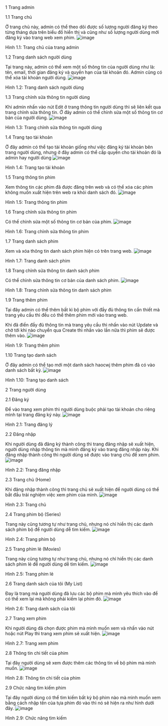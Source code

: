 
1 Trang admin


1.1 Trang chủ

Ở trang chủ này, admin có thể theo dõi được số lượng người đăng ký theo từng tháng dựa trên biểu đồ hiển thị và cũng như số lượng người dùng mới đăng ký vào trang web xem phim.
 ![image](https://user-images.githubusercontent.com/67451340/194534716-cf3e8d15-cc83-42c8-af5d-16fcf59e3a21.png)
 
 Hình 1.1: Trang chủ của trang admin


1.2 Trang danh sách người dùng

Tại trang này, admin có thể xem một số thông tin của người dùng như là: tên, email, thời gian đăng ký và quyền hạn của tài khoản đó. Admin cũng có thể xóa tài khoản người dùng.
 ![image](https://user-images.githubusercontent.com/67451340/194534945-43715552-a2cf-47e5-88e6-43a42923a24e.png)

Hình 1.2: Trang danh sách người dùng


1.3 Trang chỉnh sửa thông tin người dùng

Khi admin nhấn vào nút Edit ở trang thông tin người dùng thì sẽ liên kết qua trang chỉnh sửa thông tin. Ở đây admin có thể chỉnh sửa một số thông tin cơ bản của người dùng.
![image](https://user-images.githubusercontent.com/67451340/194534972-c506daf0-410d-4969-9942-1c6db11a64fc.png)

Hình 1.3: Trang chỉnh sửa thông tin người dùng 


1.4 Trang tạo tài khoản

Ở đây admin có thể tạo tài khoản giống như việc đăng ký tài khoản bên trang người dùng, nhưng ở đây admin có thể cấp quyền cho tài khoản đó là admin hay người dùng 
![image](https://user-images.githubusercontent.com/67451340/194535001-6c094906-93f2-4a2f-90b8-38de2e20a56e.png)

Hình 1.4: Trang tạo tài khoản


1.5 Trang thông tin phim

Xem thông tin các phim đã được đăng trên web và có thể xóa các phim không muốn xuất hiện trên web ra khỏi danh sách đó. 
![image](https://user-images.githubusercontent.com/67451340/194535038-4fa16dc8-ad01-4115-b941-209178469c7c.png)

Hình 1.5: Trang thông tin phim


1.6 Trang chỉnh sửa thông tin phim

Có thể chỉnh sửa một số thông tin cơ bản của phim.
![image](https://user-images.githubusercontent.com/67451340/194535061-22afb404-126a-4588-a7c4-edfe15ba8594.png)

 Hình 1.6: Trang chỉnh sửa thông tin phim
 
 
1.7 Trang danh sách phim

Xem và xóa thông tin danh sách phim hiện có trên trang web.
![image](https://user-images.githubusercontent.com/67451340/194535086-0a70f466-0ce5-4261-a5fa-d01190482aef.png)

 Hình 1.7: Trang danh sách phim


1.8 Trang chỉnh sửa thông tin danh sách phim

Có thể chỉnh sửa thông tin cơ bản của danh sách phim.
![image](https://user-images.githubusercontent.com/67451340/194535100-a30fc575-b0f2-4b95-a1ca-57131b5cd868.png)

 Hình 1.8: Trang chỉnh sửa thông tin danh sách phim


1.9 Trang thêm phim

Tại đây admin có thể thêm bất kì bộ phim với đầy đủ thông tin cần thiết mà trang yêu cầu thì đều có thể thêm phim mới vào trang web.

Khi đã điền đầy đủ thông tin mà trang yêu cầu thì nhấn vào nút Update và chờ tới khi nào chuyển qua Create thì nhấn vào lần nữa thì phim sẽ được thêm vào.
![image](https://user-images.githubusercontent.com/67451340/194535132-5d735868-84fa-4204-8782-f4121cc09ccf.png)

 Hình 1.9: Trang thêm phim


1.10 Trang tạo danh sách

Ở đây admin có thể tạo mới một danh sách haocwj thêm phim đã có vào danh sách bất kỳ.
![image](https://user-images.githubusercontent.com/67451340/194535155-9781149c-18be-4c4a-b3cb-2d6b6a40df28.png)

 Hình 1.10: Trang tạo danh sách


2 Trang người dùng


2.1 Đăng ký

Để vào trang xem phim thì người dùng buộc phải tạo tài khoản cho riêng mình tại trang đăng ký này.
 ![image](https://user-images.githubusercontent.com/67451340/194535186-be69f278-9abf-45a6-9454-d57c8786a17c.png)

Hình 2.1: Trang đăng lý


2.2 Đăng nhập

Khi người dùng đã đăng ký thành công thì trang đăng nhập sẽ xuất hiện, người dùng nhập thông tin mà mình đăng ký vào trang đăng nhập này. Khi đăng nhập thành công thì người dùng sẽ được vào trang chủ để xem phim.
 ![image](https://user-images.githubusercontent.com/67451340/194535228-e09245ca-58b9-4ac2-96a5-1a873158ca91.png)

Hình 2.2: Trang đăng nhập


2.3 Trang chủ (Home)

Khi đăng nhập thành công thì trang chủ sẽ xuất hiện để người dùng có thể bắt đầu trải nghiệm việc xem phim của mình.
 ![image](https://user-images.githubusercontent.com/67451340/194535249-08b67814-c447-4183-8bfb-178722bb728e.png)

Hình 2.3: Trang chủ


2.4 Trang phim bộ (Series)

Trang này cũng tương tự như trang chủ, nhưng nó chỉ hiển thị các danh sách phim bộ để người dùng dễ tìm kiếm.
 ![image](https://user-images.githubusercontent.com/67451340/194535286-7063ff9e-23b1-4306-83cd-f61a8373993a.png)

Hình 2.4: Trang phim bộ

2.5 Trang phim lẻ (Movies)

Trang này cũng tương tự như trang chủ, nhưng nó chỉ hiển thị các danh sách phim lẻ để người dùng dễ tìm kiếm.
 ![image](https://user-images.githubusercontent.com/67451340/194535375-25a87c4a-ba49-4604-be76-a1a7d19525a0.png)

Hình 2.5: Trang phim lẻ


2.6 Trang danh sách của tôi (My List)

Đay là trang mà người dùng đã lưu các bộ phim mà mình yêu thích vào để có thể xem lại mà không phải kiếm lại phim đó.
 ![image](https://user-images.githubusercontent.com/67451340/194535411-96ae2510-f644-4875-aae6-38fbffffa91a.png)

Hình 2.6: Trang danh sách của tôi


2.7 Trang xem phim

Khi người dùng đã chọn được phim mà mình muốn xem và nhấn vào nút hoặc nút Play thì trang xem phim sẽ xuất hiện.
 ![image](https://user-images.githubusercontent.com/67451340/194535445-e66b71ac-4fcb-43cb-9570-3c69ca2eed49.png)

Hình 2.7: Trang xem phim


2.8 Thông tin chi tiết của phim 

Tại đây người dùng sẽ xem được thêm các thông tin về bộ phim mà mình muốn.
 ![image](https://user-images.githubusercontent.com/67451340/194535480-8d1519d0-d882-46fe-a907-17ed3ab38c0f.png)

Hình 2.8: Thông tin chi tiết của phim


2.9 Chức năng tìm kiếm phim

Tại đây người dùng có thể tìm kiếm bất kỳ bộ phim nào mà mình muốn xem bằng cách nhập tên của tựa phim đó vào thì nó sẽ hiện ra như hình dưới đây.
 ![image](https://user-images.githubusercontent.com/67451340/194535498-9ef21e36-5a65-449d-a8a6-17b1cc401387.png)

Hình 2.9: Chức năng tìm kiếm
 
